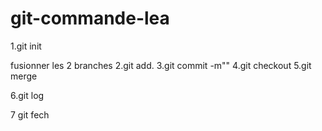 # git-commande-lea
1.git init 

fusionner les 2 branches
2.git add.
3.git commit -m""
4.git checkout 
5.git merge  

6.git log


7 git fech
